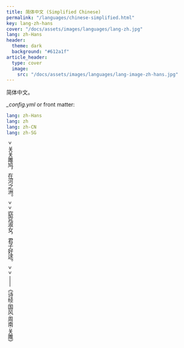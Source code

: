 ```yaml
---
title: 简体中文 (Simplified Chinese)
permalink: "/languages/chinese-simplified.html"
key: lang-zh-hans
cover: "/docs/assets/images/languages/lang-zh.jpg"
lang: zh-Hans
header:
  theme: dark
  background: "#612a1f"
article_header:
  type: cover
  image:
    src: "/docs/assets/images/languages/lang-image-zh-hans.jpg"
---
```


简体中文。

<!--more-->

<style>
  .page__header .header__brand path {
    fill: rgba(255, 255, 255, .95);
  }
</style>

*_config.yml* or front matter:

```yml
lang: zh-Hans
lang: zh
lang: zh-CN
lang: zh-SG
````

<div style="writing-mode: vertical-rl;" markdown="1">
> 关关雎鸠，在河之洲。
>
> 窈窕淑女，君子好逑。
>
> ——《诗经·国风·周南·关雎》
<div>
